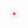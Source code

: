 <!DOCTYPE html>
<html>
<head>
  <title>Basic Doodle Jump HTML Game</title>
  <meta charset="UTF-8">
  <style>
  html, body {
      html, body {
        height: 100%;
        margin: 0;
      }  
      body {
        display: flex;
        align-items: center;
        justify-content: center;
      }
      canvas {
        border: 2px solid #FF0000;
        background-color: #E6E6E6;
        border-radius: 10px;
        box-shadow: 0px 0px 10px #000;
      }
    }
  </style>
</head>
<body>
<canvas width="375" height="667" id="game"></canvas>
<script>
  const canvas = document.getElementById('game');
  const context = canvas.getContext('2d');

  // width and height of each platform and where platforms start
  const platformWidth = 65;
  const platformHeight = 20;
  const platformStart = canvas.height - 50;

  // player physics
  const gravity = 0.33;
  const drag = 0.3;
  const bounceVelocity = -12.5;

  // minimum and maximum vertical space between each platform
  let minPlatformSpace = 15;
  let maxPlatformSpace = 20;

  // information about each platform. the first platform starts in the
  // bottom middle of the screen
  let platforms = [{
    x: canvas.width / 2 - platformWidth / 2,
    y: platformStart
  }];

  // get a random number between the min (inclusive) and max (exclusive)
  function random(min, max) {
    return Math.random() * (max - min) + min;
  }

  // fill the initial screen with platforms
  let y = platformStart;
  while (y > 0) {
    // the next platform can be placed above the previous one with a space
    // somewhere between the min and max space
    y -= platformHeight + random(minPlatformSpace, maxPlatformSpace);

    // a platform can be placed anywhere 25px from the left edge of the canvas
    // and 25px from the right edge of the canvas (taking into account platform
    // width).
    // however the first few platforms cannot be placed in the center so
    // that the player will bounce up and down without going up the screen
    // until they are ready to move
    let x;
    do {
      x = random(25, canvas.width - 25 - platformWidth);
    } while (
      y > canvas.height / 2 &&
      x > canvas.width / 2 - platformWidth * 1.5 &&
      x < canvas.width / 2 + platformWidth / 2
    );

    platforms.push({ x, y });
  }

  // the doodle jumper
  const doodle = {
    width: 40,
    height: 60,
    x: canvas.width / 2 - 20,
    y: platformStart - 60,

    // velocity
    dx: 0,
    dy: 0
  };

  // keep track of player direction and actions
  let playerDir = 0;
  let keydown = false;
  let prevDoodleY = doodle.y;

  // game loop
  function loop() {
    requestAnimationFrame(loop);
    context.clearRect(0,0,canvas.width,canvas.height);

    // apply gravity to doodle
    doodle.dy += gravity;

    // if doodle reaches the middle of the screen, move the platforms down
    // instead of doodle up to make it look like doodle is going up
    if (doodle.y < canvas.height / 2 && doodle.dy < 0) {
      platforms.forEach(function(platform) {
        platform.y += -doodle.dy;
      });

      // add more platforms to the top of the screen as doodle moves up
      while (platforms[platforms.length - 1].y > 0) {
        platforms.push({
          x: random(25, canvas.width - 25 - platformWidth),
          y: platforms[platforms.length - 1].y - (platformHeight + random(minPlatformSpace, maxPlatformSpace))
        })

        // add a bit to the min/max platform space as the player goes up
        minPlatformSpace += 0.5;
        maxPlatformSpace += 0.5;

        // cap max space
        maxPlatformSpace = Math.min(maxPlatformSpace, canvas.height / 2);
      }
    }
    else {
      doodle.y += doodle.dy;
    }

    // only apply drag to horizontal movement if key is not pressed
    if (!keydown) {
      if (playerDir < 0) {
        doodle.dx += drag;

        // don't let dx go above 0
        if (doodle.dx > 0) {
          doodle.dx = 0;
          playerDir = 0;
        }
      }
      else if (playerDir > 0) {
        doodle.dx -= drag;

        if (doodle.dx < 0) {
          doodle.dx = 0;
          playerDir = 0;
        }
      }
    }

    doodle.x += doodle.dx;

    // make doodle wrap the screen
    if (doodle.x + doodle.width < 0) {
      doodle.x = canvas.width;
    }
    else if (doodle.x > canvas.width) {
      doodle.x = -doodle.width;
    }

    // draw platforms
    context.fillStyle = 'green';
    platforms.forEach(function(platform) {
      context.fillRect(platform.x, platform.y, platformWidth, platformHeight);

      // make doodle jump if it collides with a platform from above
      if (
        // doodle is falling
        doodle.dy > 0 &&

        // doodle was previous above the platform
        prevDoodleY + doodle.height <= platform.y &&

        // doodle collides with platform
        // (Axis Aligned Bounding Box [AABB] collision check)
        doodle.x < platform.x + platformWidth &&
        doodle.x + doodle.width > platform.x &&
        doodle.y < platform.y + platformHeight &&
        doodle.y + doodle.height > platform.y
      ) {
        // reset doodle position so it's on top of the platform
        doodle.y = platform.y - doodle.height;
        doodle.dy = bounceVelocity;
      }
    });

    // draw doodle
    context.fillStyle = 'yellow';
    context.fillRect(doodle.x, doodle.y, doodle.width, doodle.height);

    prevDoodleY = doodle.y;

    // remove any platforms that have gone offscreen
    platforms = platforms.filter(function(platform) {
      return platform.y < canvas.height;
    })
  }

  // listen to keyboard events to move doodle
  document.addEventListener('keydown', function(e) {
    // left arrow key
    if (e.which === 37) {
      keydown = true;
      playerDir = -1;
      doodle.dx = -3;

    }
    // right arrow key
    else if (e.which === 39) {
      keydown = true;
      playerDir = 1;
      doodle.dx = 3;
    }
  });

  document.addEventListener('keyup', function(e) {
    keydown = false;
  });

  // start the game
  requestAnimationFrame(loop);
</script>
</body>
</html>